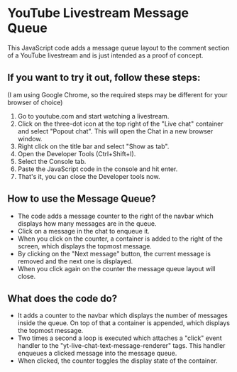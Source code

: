# YouTube Livestream Message Queue
This JavaScript code adds a message queue layout to the comment section of a YouTube livestream and is just intended as a proof of concept.


## If you want to try it out, follow these steps:
(I am using Google Chrome, so the required steps may be different for your browser of choice)
1. Go to youtube.com and start watching a livestream.
2. Click on the three-dot icon at the top right of the "Live chat" container and select "Popout chat". This will open the Chat in a new browser window.
3. Right click on the title bar and select "Show as tab".
4. Open the Developer Tools (Ctrl+Shift+I).
5. Select the Console tab.
6. Paste the JavaScript code in the console and hit enter.
7. That's it, you can close the Developer tools now.


## How to use the Message Queue?
- The code adds a message counter to the right of the navbar which displays how many messages are in the queue.
- Click on a message in the chat to enqueue it.
- When you click on the counter, a container is added to the right of the screen, which displays the topmost message.
- By clicking on the "Next message" button, the current message is removed and the next one is displayed.
- When you click again on the counter the message queue layout will close.


## What does the code do?
- It adds a counter to the navbar which displays the number of messages inside the queue. On top of that a container is appended, which displays the topmost message.
- Two times a second a loop is executed which attaches a "click" event handler to the "yt-live-chat-text-message-renderer" tags. This handler enqueues a clicked message into the message queue.
- When clicked, the counter toggles the display state of the container.
